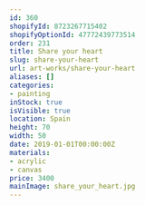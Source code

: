 ```yaml
---
id: 360
shopifyId: 8723267715402
shopifyOptionId: 47772439773514
order: 231
title: Share your heart
slug: share-your-heart
url: art-works/share-your-heart
aliases: []
categories:
- painting
inStock: true
isVisible: true
location: Spain
height: 70
width: 50
date: 2019-01-01T00:00:00Z
materials:
- acrylic
- canvas
price: 3400
mainImage: share_your_heart.jpg
---
```

